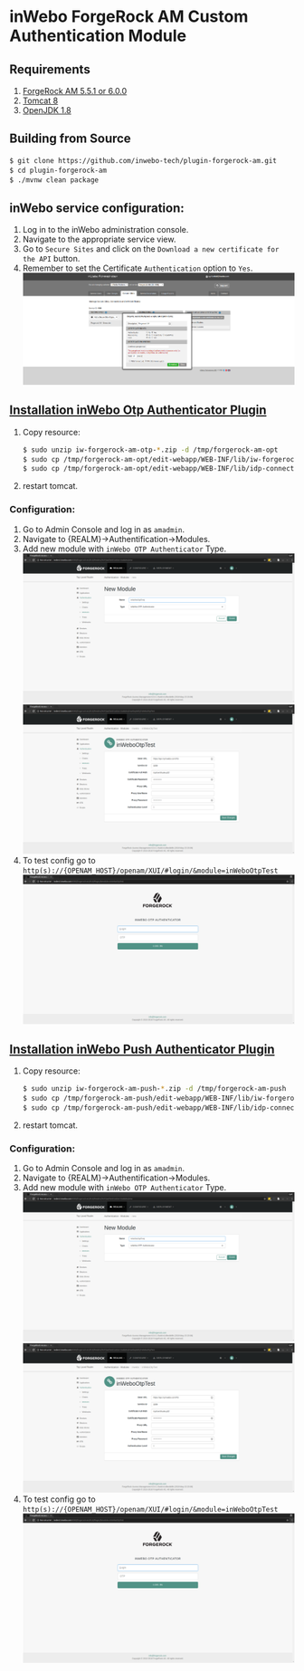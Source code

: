  inWebo ForgeRock AM Custom Authentication Module
 =======================================================
 
 Requirements
 ------------
 
 1. [ForgeRock AM 5.5.1 or 6.0.0](https://www.forgerock.com/platform/access-management)
 1. [Tomcat 8](http://apache.mediamirrors.org/tomcat/tomcat-8/v8.5.30/bin/apache-tomcat-8.5.30.tar.gz)
 1. [OpenJDK 1.8](http://openjdk.java.net/)
 
 Building from Source
 --------------------
 
 ```bash
 $ git clone https://github.com/inwebo-tech/plugin-forgerock-am.git
 $ cd plugin-forgerock-am 
 $ ./mvnw clean package
 ```
 
 inWebo service configuration:
 -----------------------------
 
 1. Log in to the inWebo administration console.
 1. Navigate to the appropriate service view.
 1. Go to `Secure Sites` and click on the `Download a new certificate for the API` button.
 1. Remember to set the Certificate `Authentication` option to `Yes`.
 ![myInWeboConfig](doc/images/myInWeboConfig.png)
 
 [Installation inWebo Otp Authenticator Plugin](iw-forgerock-am-otp)
 -------------------------------------------------------------------

1. Copy resource:
    ```bash
    $ sudo unzip iw-forgerock-am-otp-*.zip -d /tmp/forgerock-am-opt
    $ sudo cp /tmp/forgerock-am-opt/edit-webapp/WEB-INF/lib/iw-forgerock-am-otp-*.jar /path/to/tomcat/webapps/openam/WEB-INF/lib/
    $ sudo cp /tmp/forgerock-am-opt/edit-webapp/WEB-INF/lib/idp-connector-auth-repackage-0.3.0.jar /path/to/tomcat/webapps/openam/WEB-INF/lib/   
    ```
1. restart tomcat.

### Configuration:

1. Go to Admin Console and log in as `amadmin`.
2. Navigate to {REALM}->Authentification->Modules.
3. Add new module with `inWebo OTP Authenticator` Type.
![add new module](doc/images/inWeboOtpAuthCreateModule.png)
![config new module](doc/images/inWeboOtpAuthEditConfig.png)
4. To test config go to `http(s)://{OPENAM_HOST}/openam/XUI/#login/&module=inWeboOtpTest`
![XUI Login Page](doc/images/inWeboOtpAuthLoginPage.png)

 [Installation inWebo Push Authenticator Plugin](iw-forgerock-am-push)
 ---------------------------------------------------------------------
 
 1. Copy resource:
     ```bash
     $ sudo unzip iw-forgerock-am-push-*.zip -d /tmp/forgerock-am-push
     $ sudo cp /tmp/forgerock-am-push/edit-webapp/WEB-INF/lib/iw-forgerock-am-push-*.jar /path/to/tomcat/webapps/openam/WEB-INF/lib/
     $ sudo cp /tmp/forgerock-am-push/edit-webapp/WEB-INF/lib/idp-connector-auth-repackage-0.3.0.jar /path/to/tomcat/webapps/openam/WEB-INF/lib/   
     ```
 1. restart tomcat.

### Configuration:

1. Go to Admin Console and log in as `amadmin`.
2. Navigate to {REALM}->Authentification->Modules.
3. Add new module with `inWebo OTP Authenticator` Type.
![add new module](doc/images/inWeboOtpAuthCreateModule.png)
![config new module](doc/images/inWeboOtpAuthEditConfig.png)
4. To test config go to `http(s)://{OPENAM_HOST}/openam/XUI/#login/&module=inWeboOtpTest`
![XUI Login Page](doc/images/inWeboOtpAuthLoginPage.png)
